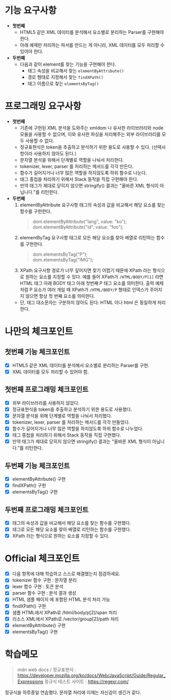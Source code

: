 # 기능 요구사항

-   **첫번째**
    -   HTML5 같은 XML 데이터를 분석해서 요소별로 분리하는 Parser를 구현해야 한다.
    -   아래 예제만 처리하는 파서를 만드는 게 아니라, XML 데이터를 모두 처리할 수 있어야 한다.
-   **두번째**
    -   다음과 같이 element를 찾는 기능을 구현해야 한다.
        -   태그 속성을 비교해서 찾는 `elementByAttribute()`
        -   경로 형태로 지정해서 찾는 `findXPath()`
        -   태그 이름으로 찾는 `elementsByTag()`

# 프로그래밍 요구사항

-   **첫번째**
    -   기존에 구현된 XML 분석을 도와주는 xmldom 나 유사한 라이브러리와 node 모듈을 사용할 수 없으며, 이와 유사한 파싱을 처리해주는 외부 라이브러리를 모두 사용할 수 없다.
    -   정규표현식은 token을 추출하고 분석하기 위한 용도로 사용할 수 있다. (선택사항이라 사용하지 않아도 된다.)
    -   문자열 분석을 위해서 단계별로 역할을 나눠서 처리한다.
    -   tokenizer, lexer, parser 를 처리하는 메서드를 각각 만든다.
    -   함수가 길어지거나 너무 많은 역할을 하지않도록 하위 함수로 나눈다.
    -   태그 중첩을 처리하기 위해서 Stack 동작을 직접 구현해야 한다.
    -   만약 태그가 제대로 닫히지 않으면 stringify() 결과는 "올바른 XML 형식이 아닙니다."를 리턴한다.
-   **두번째**
    1. elementByAttribute 요구사항
       태그의 속성과 값을 비교해서 해당 요소를 찾는 함수를 구현한다.
        > dom.elementByAttribute("lang", value: "ko");  
        > dom.elementByAttribute("id", value: "foo");
    2. elementByTag 요구사항
       태그로 모든 해당 요소를 찾아 배열로 리턴하는 함수를 구현한다.
        > dom.elementsByTag("P");  
        > dom.elementsByTag("IMG");
    3. XPath 요구사항
       경로가 너무 깊어지면 찾기 어렵기 때문에 XPath 라는 형식으로 원하는 요소를 지정할 수 있다.
       예를 들어 XPath가 `/HTML/BODY/P[1]` 라면 HTML 태그 아래 BODY 태그 아래 첫번째 P 태그 요소를 의미한다.
       출력 예제처럼 P 요소가 여러 개일 때 XPath가 `/HTML/BODY/P` 형태로 인덱스가 주어지지 않으면 항상 첫 번째 요소를 의미한다.
    -   단, 태그 대소문자는 구분하지 않아도 된다. HTML 이나 html 은 동일하게 처리한다.

# 나만의 체크포인트

## 첫번째 기능 체크포인트

-   [x] HTML5 같은 XML 데이터를 분석해서 요소별로 분리하는 Parser를 구현.
-   [x] XML 데이터를 모두 처리할 수 있어야 함.

## 첫번째 프로그래밍 체크포인트

-   [x] 외부 라이브러리를 사용하지 않았다.
-   [x] 정규표현식을 token을 추출하고 분석하기 위한 용도로 사용했다.
-   [x] 문자열 분석을 위해 단계별로 역할을 나눠서 처리했다.
-   [x] tokenizer, lexer, parser 를 처리하는 메서드를 각각 만들었다.
-   [x] 함수가 길어지거나 너무 많은 역할을 하지않도록 하위 함수로 나누었다.
-   [x] 태그 중첩을 처리하기 위해서 Stack 동작을 직접 구현했다.
-   [x] 만약 태그가 제대로 닫히지 않으면 stringify() 결과는 "올바른 XML 형식이 아닙니다."를 리턴한다.

## 두번째 기능 체크포인트

-   [x] elementByAttribute() 구현
-   [x] findXPath() 구현
-   [x] elementsByTag() 구현

## 두번째 프로그래밍 체크포인트

-   [x] 태그의 속성과 값을 비교해서 해당 요소를 찾는 함수를 구현했다.
-   [x] 태그로 모든 해당 요소를 찾아 배열로 리턴하는 함수를 구현했다.
-   [x] XPath 라는 형식으로 원하는 요소를 지정할 수 있다.

# Official 체크포인트

-   [x] 다음 항목에 대해 학습하고 스스로 해결했는지 점검하세요.
-   [x] tokenizer 함수 구현 : 문자열 분리
-   [x] lexer 함수 구현 : 토큰 분석
-   [x] parser 함수 구현 : 분석 결과 생성
-   [x] HTML 샘플 페이지 에 포함된 HTML 분석 처리 가능
-   [x] findXPath() 구현
-   [x] 샘플 HTML에서 XPath로 /html/body/p[2]/span 처리
-   [x] 리소스 XML에서 XPath로 /vector/group[2]/path 처리
-   [x] elementByAttribute() 구현
-   [x] elementsByTag() 구현

# 학습메모
>mdn web docs / 정규표현식 : https://developer.mozilla.org/ko/docs/Web/JavaScript/Guide/Regular_Expressions
>정규식 테스트 사이트 : https://regexr.com/

정규식을 하루종일 연습했다. 문자열 처리에 이제는 자신감이 생긴거 같다.